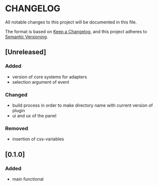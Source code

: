 # CHANGELOG

All notable changes to this project will be documented in this file.

The format is based on [Keep a Changelog](https://keepachangelog.com/en/1.0.0/),
and this project adheres to [Semantic Versioning](https://semver.org/spec/v2.0.0.html).

## [Unreleased]

### Added
- version of core systems for adapters
- selection argument of event

### Changed
- build process in order to make directory name with current version of plugin
- ui and ux of the panel

### Removed
- insertion of css-variables

## [0.1.0]

### Added
- main functional
